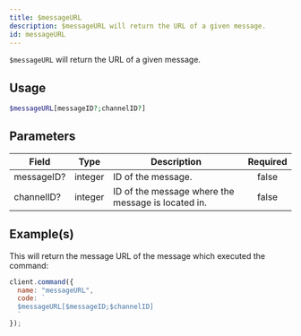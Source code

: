 ```yaml
---
title: $messageURL
description: $messageURL will return the URL of a given message.
id: messageURL
---
```


`$messageURL` will return the URL of a given message.

## Usage

```php
$messageURL[messageID?;channelID?]
```

## Parameters

| Field      | Type    | Description                                        | Required |
| ---------- | ------- | -------------------------------------------------- | :------: |
| messageID? | integer | ID of the message.                                 |  false   |
| channelID? | integer | ID of the message where the message is located in. |  false   |

## Example(s)

This will return the message URL of the message which executed the command:

```javascript
client.command({
  name: "messageURL",
  code: `
  $messageURL[$messageID;$channelID]
  `
});
```
